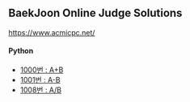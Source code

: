 ## BaekJoon Online Judge Solutions   
https://www.acmicpc.net/   

#### Python
- [1000번 : A+B](./Python/1000.py)    
- [1001번 : A-B](./Python/1001.py)    
- [1008번 : A/B](./Python/1008.py)    
